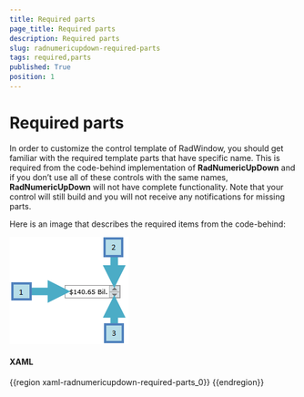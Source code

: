 ```yaml
---
title: Required parts
page_title: Required parts
description: Required parts
slug: radnumericupdown-required-parts
tags: required,parts
published: True
position: 1
---
```


# Required parts

In order to customize the control template of RadWindow, you should get familiar with the required template parts that have specific name. This is required from the code-behind implementation of __RadNumericUpDown__ and if you don’t use all of these controls with the same names, __RadNumericUpDown__ will not have complete functionality. Note that your control will still build and you will not receive any notifications for missing parts.

Here is an image that describes the required items from the code-behind:

![](images/RadNumericUpDown_required_parts.png)

#### __XAML__

{{region xaml-radnumericupdown-required-parts_0}}
	<!--1. Textbox control for text input-->
	<TextBox x:Name="textbox" />
	<!--2. Button control for increasing the value-->
	<RepeatButton x:Name="increase" />
	<!--3. Button control for decreasing the value-->
	<RepeatButton x:Name="decrease" />
{{endregion}}

